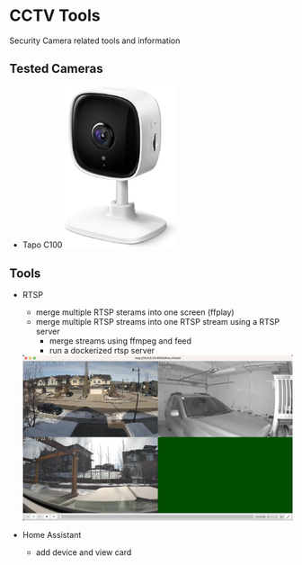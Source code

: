 # CCTV Tools

Security Camera related tools and information

## Tested Cameras

* Tapo C100
  <img src="https://github.com/leepro/cctv_tools/blob/main/screenshots/c100.jpg?raw=true" width="200">

## Tools

* RTSP
  * merge multiple RTSP sterams into one screen (ffplay)
  * merge multiple RTSP streams into one RTSP stream using a RTSP server
    * merge streams using ffmpeg and feed
    * run a dockerized rtsp server

  <img src="https://github.com/leepro/cctv_tools/blob/main/screenshots/tapo_c100_merged_view.png?raw=true" width="800">

* Home Assistant
  * add device and view card
